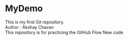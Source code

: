 # MyDemo
This is my first Git repository.
<br>
Author : Akshay Chavan
<br>
This repository is for practicing the GitHub Flow
New code

